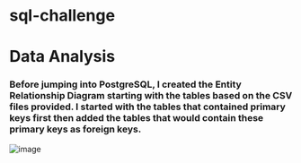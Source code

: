 # sql-challenge

# Data Analysis

### Before jumping into PostgreSQL, I created the Entity Relationship Diagram starting with the tables based on the CSV files provided. I started with the tables that contained primary keys first then added the tables that would contain these primary keys as foreign keys.

![image]()